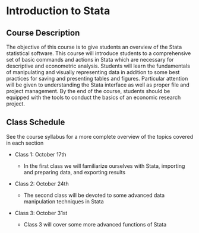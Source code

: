# Introduction to Stata

## Course Description

The objective of this course is to give students an overview of the Stata statistical software. This course will introduce students to a comprehensive set of basic commands and actions in Stata which are necessary for descriptive and econometric analysis. Students will learn the fundamentals of manipulating and visually representing data in addition to some best practices for saving and presenting tables and figures. Particular attention will be given to understanding the Stata interface as well as proper file and project management. By the end of the course, students should be equipped with the tools to conduct the basics of an economic research project.

## Class Schedule
See the course syllabus for a more complete overview of the topics covered in each section

- Class 1: October 17th
    - In the first class we will familiarize ourselves with Stata, importing and preparing data, and exporting results

- Class 2: October 24th
    - The second class will be devoted to some advanced data manipulation techniques in Stata

- Class 3: October 31st
    - Class 3 will cover some more advanced functions of Stata



